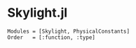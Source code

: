 # Skylight.jl

```@autodocs
Modules = [Skylight, PhysicalConstants]
Order   = [:function, :type]
```